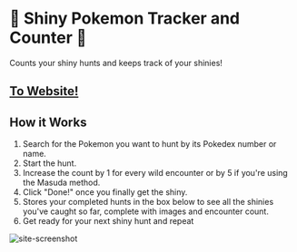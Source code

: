 # 🌟 Shiny Pokemon Tracker and Counter 🌟
Counts your shiny hunts and keeps track of your shinies!

## [To Website!](https://clouddcrow.github.io/Shiny-Pokemon-Tracker-And-Counter/)

## How it Works
1. Search for the Pokemon you want to hunt by its Pokedex number or name.
2. Start the hunt.
3. Increase the count by 1 for every wild encounter or by 5 if you're using the Masuda method. 
4. Click "Done!" once you finally get the shiny.
5. Stores your completed hunts in the box below to see all the shinies you've caught so far, complete with images and encounter count.
6. Get ready for your next shiny hunt and repeat

![site-screenshot](https://user-images.githubusercontent.com/105298643/218330411-75bc5a08-c927-4b37-a9f9-da3b738135f1.png)
